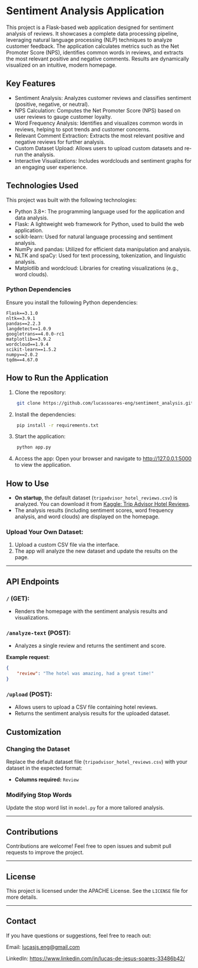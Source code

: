 # Sentiment Analysis Application

This project is a Flask-based web application designed for sentiment analysis of reviews. It showcases a complete data processing pipeline, leveraging natural language processing (NLP) techniques to analyze customer feedback. The application calculates metrics such as the Net Promoter Score (NPS), identifies common words in reviews, and extracts the most relevant positive and negative comments. Results are dynamically visualized on an intuitive, modern homepage.

## Key Features

- Sentiment Analysis: Analyzes customer reviews and classifies sentiment (positive, negative, or neutral).
- NPS Calculation: Computes the Net Promoter Score (NPS) based on user reviews to gauge customer loyalty.
- Word Frequency Analysis: Identifies and visualizes common words in reviews, helping to spot trends and customer concerns.
- Relevant Comment Extraction: Extracts the most relevant positive and negative reviews for further analysis.
- Custom Dataset Upload: Allows users to upload custom datasets and re-run the analysis.
- Interactive Visualizations: Includes wordclouds and sentiment graphs for an engaging user experience.

## Technologies Used

This project was built with the following technologies:

- Python 3.8+: The programming language used for the application and data analysis.
- Flask: A lightweight web framework for Python, used to build the web application.
- scikit-learn: Used for natural language processing and sentiment analysis.
- NumPy and pandas: Utilized for efficient data manipulation and analysis.
- NLTK and spaCy: Used for text processing, tokenization, and linguistic analysis.
- Matplotlib and wordcloud: Libraries for creating visualizations (e.g., word clouds).

### Python Dependencies

Ensure you install the following Python dependencies:

```plaintext
Flask==3.1.0
nltk==3.9.1
pandas==2.2.3
langdetect==1.0.9
googletrans==4.0.0-rc1
matplotlib==3.9.2
wordcloud==1.9.4
scikit-learn==1.5.2
numpy==2.0.2
tqdm==4.67.0
```

## How to Run the Application

1. Clone the repository:
```bash
    git clone https://github.com/lucassoares-eng/sentiment_analysis.git
```

2. Install the dependencies:
```bash
    pip install -r requirements.txt
```

3. Start the application:
```bash
    python app.py
```

4. Access the app: Open your browser and navigate to http://127.0.0.1:5000 to view the application.

## How to Use

- **On startup**, the default dataset (`tripadvisor_hotel_reviews.csv`) is analyzed. You can download it from [Kaggle: Trip Advisor Hotel Reviews](https://www.kaggle.com/datasets/andrewmvd/trip-advisor-hotel-reviews).
- The analysis results (including sentiment scores, word frequency analysis, and word clouds) are displayed on the homepage.

### Upload Your Own Dataset:
1. Upload a custom CSV file via the interface.
2. The app will analyze the new dataset and update the results on the page.

---

## API Endpoints

### `/` (GET):
- Renders the homepage with the sentiment analysis results and visualizations.

### `/analyze-text` (POST):
- Analyzes a single review and returns the sentiment and score.

**Example request**:
```json
{
    "review": "The hotel was amazing, had a great time!"
}
```

### `/upload` (POST):
- Allows users to upload a CSV file containing hotel reviews.
- Returns the sentiment analysis results for the uploaded dataset.

## Customization

### Changing the Dataset

Replace the default dataset file (`tripadvisor_hotel_reviews.csv`) with your dataset in the expected format:

- **Columns required:** `Review`

### Modifying Stop Words

Update the stop word list in `model.py` for a more tailored analysis.

---

## **Contributions**

Contributions are welcome! Feel free to open issues and submit pull requests to improve the project.

---

## **License**

This project is licensed under the APACHE License. See the `LICENSE` file for more details.

---

## **Contact**

If you have questions or suggestions, feel free to reach out:

Email: lucasjs.eng@gmail.com

LinkedIn: https://www.linkedin.com/in/lucas-de-jesus-soares-33486b42/
